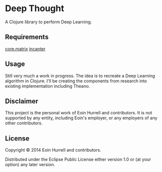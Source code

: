 # Deep Thought

A Clojure library to perform Deep Learning.

## Requirements
[core.matrix](https://clojars.org/net.mikera/core.matrix)
[incanter](https://github.com/incanter/incanter)

## Usage

Still very much a work in progress. The idea is to recreate a Deep Learning algorithm in Clojure. I'll be creating the components from research into existing implementation including Theano.

## Disclaimer
This project is the personal work of Eoin Hurrell and contributors. It is not supported by any entity, including Eoin's employer, or any employers of any other contributors.  

## License

Copyright © 2014 Eoin Hurrell and contributors.

Distributed under the Eclipse Public License either version 1.0 or (at
your option) any later version.
